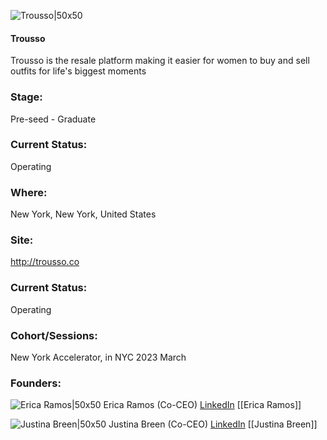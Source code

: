 

![Trousso|50x50](http://apimg.techstars.com/sf/accounts/logo/Logo_ed080442a073d63df992bea41.png)

#### Trousso
Trousso is the resale platform making it easier for women to buy and sell outfits for life's biggest moments

### Stage: 
Pre-seed - Graduate 

### Current Status: 
Operating

### Where:
New York, New York, United States

### Site:
http://trousso.co





### Current Status: 
Operating

### Cohort/Sessions: 
New York Accelerator, in NYC 2023 March

### Founders: 

![Erica Ramos|50x50]() Erica Ramos (Co-CEO) [LinkedIn](https://linkedin.com/in/erica-ramos1) [[Erica Ramos]]

![Justina Breen|50x50]() Justina Breen (Co-CEO) [LinkedIn](https://linkedin.com/in/justina-breen-702445114) [[Justina Breen]]


